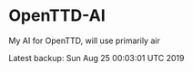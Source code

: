 # OpenTTD-AI
My AI for OpenTTD, will use primarily air

Latest backup: Sun Aug 25 00:03:01 UTC 2019
